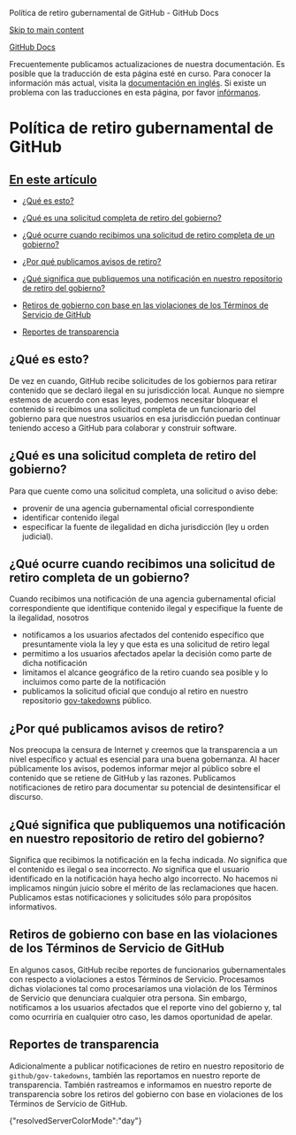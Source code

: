 Política de retiro gubernamental de GitHub - GitHub Docs

[Skip to main content](#main-content)

[](/es)[GitHub Docs](/es)

Frecuentemente publicamos actualizaciones de nuestra documentación. Es posible que la traducción de esta página esté en curso. Para conocer la información más actual, visita la [documentación en inglés](/en). Si existe un problema con las traducciones en esta página, por favor [infórmanos](https://github.com/contact?form[subject]=translation%20issue%20on%20docs.github.com&form[comments]=).

Política de retiro gubernamental de GitHub
==========

[En este artículo](/site-policy/other-site-policies/github-government-takedown-policy#in-this-article)
----------

* [¿Qué es esto?](#what-is-this)

* [¿Qué es una solicitud completa de retiro del gobierno?](#what-is-a-complete-government-takedown-request)

* [¿Qué ocurre cuando recibimos una solicitud de retiro completa de un gobierno?](#what-happens-when-we-receive-a-complete-takedown-request-from-a-government)

* [¿Por qué publicamos avisos de retiro?](#why-do-we-publicly-post-takedown-notices)

* [¿Qué significa que publiquemos una notificación en nuestro repositorio de retiro del gobierno?](#what-does-it-mean-if-we-post-a-notice-in-our-gov-takedowns-repository)

* [Retiros de gobierno con base en las violaciones de los Términos de Servicio de GitHub](#government-takedowns-based-on-violations-of-githubs-terms-of-service)

* [Reportes de transparencia](#transparency-reporting)

[](#what-is-this)¿Qué es esto?
----------

De vez en cuando, GitHub recibe solicitudes de los gobiernos para retirar contenido que se declaró ilegal en su jurisdicción local. Aunque no siempre estemos de acuerdo con esas leyes, podemos necesitar bloquear el contenido si recibimos una solicitud completa de un funcionario del gobierno para que nuestros usuarios en esa jurisdicción puedan continuar teniendo acceso a GitHub para colaborar y construir software.

[](#what-is-a-complete-government-takedown-request)¿Qué es una solicitud completa de retiro del gobierno?
----------

Para que cuente como una solicitud completa, una solicitud o aviso debe:

* provenir de una agencia gubernamental oficial correspondiente
* identificar contenido ilegal
* especificar la fuente de ilegalidad en dicha jurisdicción (ley u orden judicial).

[](#what-happens-when-we-receive-a-complete-takedown-request-from-a-government)¿Qué ocurre cuando recibimos una solicitud de retiro completa de un gobierno?
----------

Cuando recibimos una notificación de una agencia gubernamental oficial correspondiente que identifique contenido ilegal y especifique la fuente de la ilegalidad, nosotros

* notificamos a los usuarios afectados del contenido específico que presuntamente viola la ley y que esta es una solicitud de retiro legal
* permitimo a los usuarios afectados apelar la decisión como parte de dicha notificación
* limitamos el alcance geográfico de la retiro cuando sea posible y lo incluimos como parte de la notificación
* publicamos la solicitud oficial que condujo al retiro en nuestro repositorio [gov-takedowns](https://github.com/github/gov-takedowns) público.

[](#why-do-we-publicly-post-takedown-notices)¿Por qué publicamos avisos de retiro?
----------

Nos preocupa la censura de Internet y creemos que la transparencia a un nivel específico y actual es esencial para una buena gobernanza. Al hacer públicamente los avisos, podemos informar mejor al público sobre el contenido que se retiene de GitHub y las razones. Publicamos notificaciones de retiro para documentar su potencial de desintensificar el discurso.

[](#what-does-it-mean-if-we-post-a-notice-in-our-gov-takedowns-repository)¿Qué significa que publiquemos una notificación en nuestro repositorio de retiro del gobierno?
----------

Significa que recibimos la notificación en la fecha indicada. *No* significa que el contenido es ilegal o sea incorrecto. *No* significa que el usuario identificado en la notificación haya hecho algo incorrecto. No hacemos ni implicamos ningún juicio sobre el mérito de las reclamaciones que hacen. Publicamos estas notificaciones y solicitudes sólo para propósitos informativos.

[](#government-takedowns-based-on-violations-of-githubs-terms-of-service)Retiros de gobierno con base en las violaciones de los Términos de Servicio de GitHub
----------

En algunos casos, GitHub recibe reportes de funcionarios gubernamentales con respecto a violaciones a estos Términos de Servicio. Procesamos dichas violaciones tal como procesaríamos una violación de los Términos de Servicio que denunciara cualquier otra persona. Sin embargo, notificamos a los usuarios afectados que el reporte vino del gobierno y, tal como ocurriría en cualquier otro caso, les damos oportunidad de apelar.

[](#transparency-reporting)Reportes de transparencia
----------

Adicionalmente a publicar notificaciones de retiro en nuestro repositorio de `github/gov-takedowns`, también las reportamos en nuestro reporte de transparencia. También rastreamos e informamos en nuestro reporte de transparencia sobre los retiros del gobierno con base en violaciones de los Términos de Servicio de GitHub.

{"resolvedServerColorMode":"day"}
